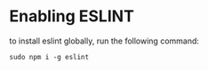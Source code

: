 # Enabling ESLINT

to install eslint globally, run the following command:

```
sudo npm i -g eslint
```
